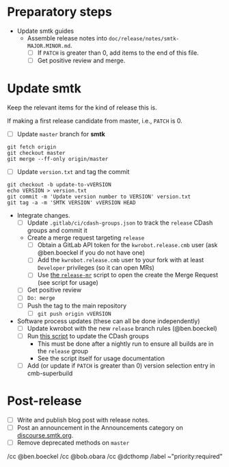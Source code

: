 <!--
This template is for tracking a release of smtk. Please replace the
following strings with the associated values:

  - `VERSION`: e.g. yy.mm.n
  - `MAJOR`: e.g. yy is the year
  - `MINOR`: e.g. mm is the month
  - `PATCH`: e.g. the release sequence number (start at 0)

Please remove this comment.
-->

# Preparatory steps

  - Update smtk guides
    - Assemble release notes into `doc/release/notes/smtk-MAJOR.MINOR.md`.
      - [ ] If `PATCH` is greater than 0, add items to the end of this file.
      - [ ] Get positive review and merge.

# Update smtk

Keep the relevant items for the kind of release this is.

If making a first release candidate from master, i.e., `PATCH` is 0.

  - [ ] Update `master` branch for **smtk**
```
git fetch origin
git checkout master
git merge --ff-only origin/master
```
  - [ ] Update `version.txt` and tag the commit
```
git checkout -b update-to-vVERSION
echo VERSION > version.txt
git commit -m 'Update version number to VERSION' version.txt
git tag -a -m 'SMTK VERSION' vVERSION HEAD
```

  - Integrate changes.
    - [ ] Update `.gitlab/ci/cdash-groups.json` to track the `release` CDash groups and commit it
    - Create a merge request targeting `release`
      - [ ] Obtain a GitLab API token for the `kwrobot.release.cmb` user (ask @ben.boeckel if you do not have one)
      - [ ] Add the `kwrobot.release.cmb` user to your fork with at least `Developer` privileges (so it can open MRs)
      - [ ] Use [the `release-mr`][release-mr] script to open the create the Merge Request (see script for usage)
    - [ ] Get positive review
    - [ ] `Do: merge`
    - [ ] Push the tag to the main repository
      - [ ] `git push origin vVERSION`

  - Software process updates (these can all be done independently)
    - [ ] Update kwrobot with the new `release` branch rules (@ben.boeckel)
    - [ ] Run [this script][cdash-update-groups] to update the CDash groups
      - This must be done after a nightly run to ensure all builds are in the `release` group
      - See the script itself for usage documentation
    - [ ] Add (or update if `PATCH` is greater than 0) version selection entry in cmb-superbuild

[release-mr]: https://gitlab.kitware.com/utils/release-utils/-/blob/master/release-mr.py
[cdash-update-groups]: https://gitlab.kitware.com/utils/cdash-utils/-/blob/master/cdash-update-groups.py

# Post-release

  - [ ] Write and publish blog post with release notes.
  - [ ] Post an announcement in the Announcements category on
        [discourse.smtk.org](https://discourse.kitware.com/c/smtk/).
  - [ ] Remove deprecated methods on `master`

/cc @ben.boeckel
/cc @bob.obara
/cc @dcthomp
/label ~"priority:required"

